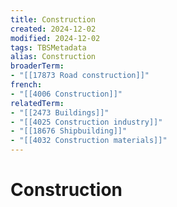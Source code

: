 ```yaml
---
title: Construction
created: 2024-12-02
modified: 2024-12-02
tags: TBSMetadata
alias: Construction
broaderTerm:
- "[[17873 Road construction]]"
french:
- "[[4006 Construction]]"
relatedTerm:
- "[[2473 Buildings]]"
- "[[4025 Construction industry]]"
- "[[18676 Shipbuilding]]"
- "[[4032 Construction materials]]"
---
```

# Construction
